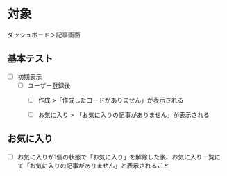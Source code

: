 # 対象

ダッシュボード＞記事画面

## 基本テスト

- [ ] 初期表示
  - [ ] ユーザー登録後
    - [ ] 作成 >「作成したコードがありません」が表示される
    - [ ] お気に入り > 「お気に入りの記事がありません」が表示される


## お気に入り

- [ ] お気に入りが1個の状態で「お気に入り」を解除した後、お気に入り一覧にて「お気に入りの記事がありません」と表示されること
